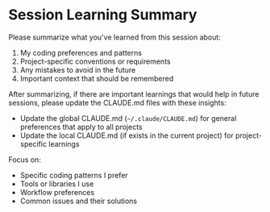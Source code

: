 # Session Learning Summary

Please summarize what you've learned from this session about:
1. My coding preferences and patterns
2. Project-specific conventions or requirements
3. Any mistakes to avoid in the future
4. Important context that should be remembered

After summarizing, if there are important learnings that would help in future sessions, please update the CLAUDE.md files with these insights:
- Update the global CLAUDE.md (`~/.claude/CLAUDE.md`) for general preferences that apply to all projects
- Update the local CLAUDE.md (if exists in the current project) for project-specific learnings

Focus on:
- Specific coding patterns I prefer
- Tools or libraries I use
- Workflow preferences
- Common issues and their solutions